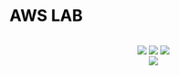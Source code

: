 <h1 style="color:black;font-weight: bold;">AWS LAB</h1>
<br />
<div align="center"> 
    <img src="https://img.shields.io/badge/Cloud-Fundation-orange?style=flat-square&logo=amazon-aws"/> 
    <img src="https://img.shields.io/badge/CDK-Example-important?style=flat-square&logo=amazon-aws"/> 
    <img src="https://img.shields.io/badge/Terraform-Example-blueviolet?style=flat-square&logo=terraform"/> 
</div>

<div align="center"> 
    <a href="https://twitter.com/intent/follow?screen_name=iampaloth"><img src="https://img.shields.io/twitter/follow/iampaloth?label=%40iampaltoh&logo=twitter&style=flat-square"/></a>
</div>
